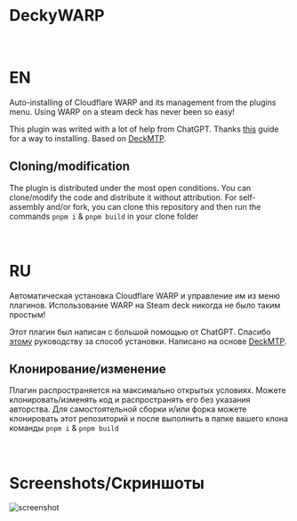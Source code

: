 # DeckyWARP

ㅤ
# EN
Auto-installing of Cloudflare WARP and its management from the plugins menu. Using WARP on a steam deck has never been so easy!

This plugin was writed with a lot of help from ChatGPT. 
Thanks [this](https://www.reddit.com/r/SteamDeck/comments/1j9du2f/definitive_guide_to_get_cloudflare_warp_on_your/?tl=fil) guide for a way to installing.
Based on [DeckMTP](https://github.com/dafta/DeckMTP).

## Cloning/modification
The plugin is distributed under the most open conditions. You can clone/modify the code and distribute it without attribution.
For self-assembly and/or fork, you can clone this repository and then run the commands ```pnpm i``` & ```pnpm build``` in your clone folder


ㅤ
# RU
 Автоматическая установка Cloudflare WARP и управление им из меню плагинов. Использование WARP на Steam deck никогда не было таким простым!

Этот плагин был написан с большой помощью от ChatGPT.
Спасибо [этому](https://www.reddit.com/r/SteamDeck/comments/1j9du2f/definitive_guide_to_get_cloudflare_warp_on_your/?tl=fil) руководству за способ установки.
Написано на основе [DeckMTP](https://github.com/dafta/DeckMTP).

## Клонирование/изменение
Плагин распространяется на максимально открытых условиях. Можете клонировать/изменять код и распространять его без указания авторства.
Для самостоятельной сборки и/или форка можете клонировать этот репозиторий и после выполнить в папке вашего клона команды ```pnpm i``` & ```pnpm build```

ㅤ

# Screenshots/Скриншоты
![screenshot](https://i.ibb.co/zWK6Rz1M/IMG-20250511-195144-720.jpg)


